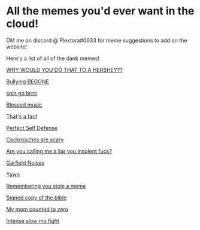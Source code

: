 All the memes you'd ever want in the cloud!
===========================================
DM me on discord @ Plextora#0033 for meme suggestions to add on the website!

Here's a list of all of the dank memes!

[WHY WOULD YOU DO THAT TO A HERSHEY??](https://plextora.github.io/meme-cloud-save/memes/hershey.mp4)

[Bullying BEGONE](https://plextora.github.io/meme-cloud-save/memes/bullying_begone.png)

[spin go brrrr](https://plextora.github.io/meme-cloud-save/memes/spin.mp4)

[Blessed music](https://plextora.github.io/meme-cloud-save/memes/mmm_yes_music.mp4)

[That's a fact](https://plextora.github.io/meme-cloud-save/memes/the%20office.jpg)

[Perfect Self Defense](https://plextora.github.io/meme-cloud-save/memes/perfect_self_defense.mp4)

[Cockroaches are scary](https://plextora.github.io/meme-cloud-save/memes/cockroaches.mp4)

[Are you calling me a liar you insolent fuck?](https://plextora.github.io/meme-cloud-save/memes/insolent_fuck.mp4)

[Garfield Noises](https://plextora.github.io/meme-cloud-save/memes/Garfield_noises.mp4)

[Yawn](https://plextora.github.io/meme-cloud-save/memes/yawn.mp4)

[Remembering you stole a meme](https://plextora.github.io/meme-cloud-save/memes/repost.jpg)

[Signed copy of the bible](https://plextora.github.io/meme-cloud-save/memes/holy_bible_signed_copy.png)

[My mom counted to zero](https://plextora.github.io/meme-cloud-save/memes/my_mom_counted_to_zero.jpg)

[Intense slow mo fight](https://plextora.github.io/meme-cloud-save/memes/intense_slowmo_fight.mp4)
